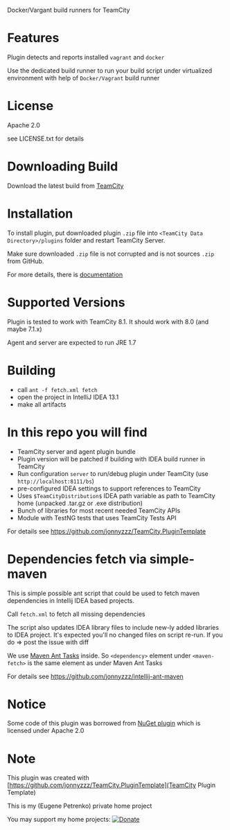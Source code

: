Docker/Vargant build runners for TeamCityFeatures========Plugin detects and reports installed ```vagrant``` and ```docker```Use the dedicated build runner to run your build script under virtualized environmentwith help of ```Docker/Vagrant``` build runnerLicense==========Apache 2.0see LICENSE.txt for detailsDownloading Build=================Download the latest build from [TeamCity](http://teamcity.jetbrains.com/viewType.html?buildTypeId=TeamCityVirtual_Build&guest=1)Installation============To install plugin, put downloaded plugin `.zip` file into `<TeamCity Data Directory>/plugins` folder and restart TeamCity Server.Make sure downloaded `.zip` file is not corrupted and is not sources `.zip` from GitHub.For more details, there is [documentation](http://confluence.jetbrains.net/display/TCD7/Installing+Additional+Plugins)Supported Versions==================Plugin is tested to work with TeamCity 8.1.It should work with 8.0 (and maybe 7.1.x)Agent and server are expected to run JRE 1.7Building========  - call ```ant -f fetch.xml fetch```  - open the project in IntelliJ IDEA 13.1  - make all artifactsIn this repo you will find=============================- TeamCity server and agent plugin bundle- Plugin version will be patched if building with IDEA build runner in TeamCity- Run configuration `server` to run/debug plugin under TeamCity (use `http://localhost:8111/bs`)- pre-configured IDEA settings to support references to TeamCity- Uses `$TeamCityDistribution$` IDEA path variable as path to TeamCity home (unpacked .tar.gz or .exe distribution)- Bunch of libraries for most recent needed TeamCity APIs- Module with TestNG tests that uses TeamCity Tests APIFor details see https://github.com/jonnyzzz/TeamCity.PluginTemplateDependencies fetch via simple-maven===================================This is simple possible ant script that could be used to fetch maven dependencies in Intellij IDEA based projects.Call ```fetch.xml``` to fetch all missing dependenciesThe script also updates IDEA library files to include new-ly added libraries to IDEA project.It's expected you'll no changed files on script re-run. If you do => post the issue with diff We use  [Maven Ant Tasks](http://maven.apache.org/ant-tasks/examples/dependencies.html)inside. So `<dependency>` element under `<maven-fetch>` is the sameelement as under Maven Ant TasksFor details see https://github.com/jonnyzzz/intellij-ant-mavenNotice======Some code of this plugin was borrowed from [NuGet plugin](https://github.com/JetBrains/teamcity-nuget-support/)which is licensed under Apache 2.0Note====This plugin was created with [https://github.com/jonnyzzz/TeamCity.PluginTemplate](TeamCity Plugin Template)This is my (Eugene Petrenko) private home projectYou may support my home projects:[![Donate](https://www.paypalobjects.com/en_US/i/btn/btn_donate_LG.gif)](https://www.paypal.com/cgi-bin/webscr?cmd=_s-xclick&hosted_button_id=Y94ALDEKVZT3Y)